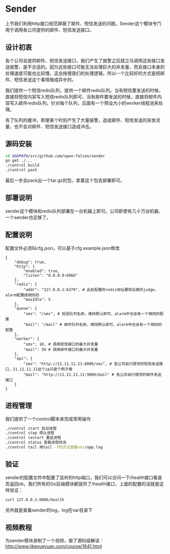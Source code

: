 # Sender

上节我们利用http接口规范屏蔽了邮件、短信发送的问题。Sender这个模块专门用于调用各公司提供的邮件、短信发送接口。

## 设计初衷

各个公司会提供邮件、短信发送接口，我们产生了报警之后就立马调用这些接口发送报警，是不合适的。因为这些接口可能无法处理巨大的并发量，而且接口本身的处理速度可能也比较慢，这会拖慢我们的处理逻辑。所以一个比较好的方式是把邮件、短信发送这个事情做成异步的。

我们提供一个短信redis队列，提供一个邮件redis队列。当有短信要发送的时候，直接将短信内容写入短信redis队列即可，当有邮件要发送的时候，直接将邮件内容写入邮件redis队列。针对每个队列，后面有一个预设大小的worker线程池来处理。

有了队列的缓冲，即便某个时刻产生了大量报警，造成邮件、短信发送的突发流量，也不会对邮件、短信发送接口造成冲击。

## 源码安装

```bash
cd $GOPATH/src/github.com/open-falcon/sender
go get ./...
./control build
./control pack
```

最后一步会pack出一个tar.gz的包，拿着这个包去部署即可。

## 部署说明

sender这个模块和redis队列部署在一台机器上即可。公司即使有几十万台机器，一个sender也足够了。

## 配置说明

配置文件必须叫cfg.json，可以基于cfg.example.json修改

```
{
    "debug": true,
    "http": {
        "enabled": true,
        "listen": "0.0.0.0:6066"
    },
    "redis": {
        "addr": "127.0.0.1:6379", # 此处配置的redis地址要和后面的judge、alarm配置成相同的
        "maxIdle": 5
    },
    "queue": {
        "sms": "/sms", # 短信队列名称，维持默认即可，alarm中也会有一个相同的配置
        "mail": "/mail" # 邮件队列名称，维持默认即可，alarm中也会有一个相同的配置
    },
    "worker": {
        "sms": 10, # 调用短信接口的最大并发量
        "mail": 50 # 调用邮件接口的最大并发量
    },
    "api": {
        "sms": "http://11.11.11.11:8000/sms", # 各公司自行提供的短信发送接口，11.11.11.11这个ip只是个例子喽
        "mail": "http://11.11.11.11:9000/mail" # 各公司自行提供的邮件发送接口
    }
}
```

## 进程管理

我们提供了一个control脚本来完成常用操作

```bash
./control start 启动进程
./control stop 停止进程
./control restart 重启进程
./control status 查看进程状态
./control tail 用tail -f的方式查看var/app.log
```

## 验证

sender的配置文件中配置了监听的http端口，我们可以访问一下/health接口看是否返回ok，我们所有的Go后端模块都提供了/health接口，上面的配置的话就是这样验证：

```bash
curl 127.0.0.1:6066/health
```

另外就是查看sender的log，log在var目录下

## 视频教程

为sender模块录制了一个视频，做了源码级解读：http://www.jikexueyuan.com/course/1641.html

